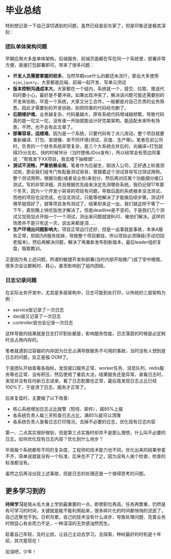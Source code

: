 # 毕业总结 

特别想记录一下自己深切遇到的问题，虽然已经是前东家了，但是印象还是极其深刻：
### 团队单体架构问题
早期应用大多是单体架构，后端服务、前端页面都在写在同一个系统里，部署非常方便，直接打包部署即可，带来了很多问题：

- **开发人员需要掌握的较多**。当然早期vue什么的都还未流行，那会大多使用`ajax`,`jquery`，大家都是后端、前端一起开发、写单元测试
- **版本控制沟通成本大**。大家都在一个组内，系统就一个，提交、拉取、推送代码时要小心，最好是不要冲突。如果出现冲突了，解决该问题可能还需要别的开发来协助，毕竟一个系统，大家又分工合作，一般都是对自己负责的业务熟悉。因此才需要别的开发协助，别把同事的代码给勿删了。
- **后期维护难**。业务越复杂，代码量越大，原有系统代码增减越频繁，导致代码真的是一坨又一坨，没有谁一开始就能设计好完美架构，能适配未来所有场景。不然，也不会有此文章了。
- **部署容易，运维难**。因为是一个系统，只要代码有丁点儿改动，整个项目就要重新编译、打包、发镜像、发不同环境(测试、灰度、生产等)。笔者在前公司时，负责的一个财务系统非常复杂，是三个大系统合并后的，光编译+打包就得25分左右，快的时候18分（当时使用JDos发布），所以经常会有旁边同事说：”帮我发下XX项目，我去楼下抽根烟“......
- **测试不流畅，严重依赖全局**。笔者作为应届生，刚进入公司，正好遇上轮值测试岗，那会我们组专门有配备测试哥哥，曾跟着这个测试哥哥写过测试用例。整个测试用例，根据功能(或者说业务)来划分，然后再对应某个功能细分接口测试，写的非常详细，并且根据优先级来决定先测哪些系统。我仍记得17年那个冬天，因为一个开发小哥哥的项目有问题，导致后面的系统根本没法测试，而他的项目也没完成，也没法测试，只能等他解决了才能做后续步骤。测试环境早就搭好了，就等项目发布测试了，结果却来这一出，我们就这样干等了一下午，直到晚上快吃饭他才解决了。但是deadline是不变的，于是我们几个测试又加班加点开始一个一个测试，测出来问题就提BUG，催他们解决。这样的场景并不是只有这一次，说出来都是泪......
- **生产环境出问题影响大**。项目正常运行还好，但是一出事就是事故，本来A服务正常，却因为B服务挂掉，导致整个项目都挂，所以项目必须降级(手动切回老版本)，然后再解决问题，解决了再重新发布到新版本，最后leader组织复盘，吸取教训。

正是因为有上述问题，所谓的敏捷开发和部署(当时内部开始推广)成了空中楼阁，很多次会议都耗时、耗心，甚至影响到了组内团结。

### 日志记录问题
在实际业务开发中，尤其是多层架构中，日志可能到处打印，以传统的三层架构为例：
- service层记录了一次日志
- dao层又记录了一次日志
- controller层也会记录一次日志

这样导致的结果就是日志打印到处都是，影响服务性能，日志落盘的时候是必定耗时且占用内存的。

笔者就遇到过容器的内存因为日志占满导致服务不可用的事故，当时没有人想到是日志的问题，反正是报 OOM了。

于是团队开始查看各指标，发现接口服务正常、worker任务、消息队列、redis服务等也正常，没有积压，然后使用了重启大法，结果服务还是异常，查看日志时，发现并没有任何新日志进来，看了日志配置也正常，最后竟发现日志占比已经100%了，于是清了日志，服务才正常了。

后来复盘时，主要做了以下改善:
- 核心系统增加日志占比报警（短信、邮件），超85%上报
- 各系统负责人每三天检查日志占比，满85%就可以清理
- 各系统负责人查看日志打印情况，去掉不必要的日志，优化现有日志内容
  
第一、二点其实很好做到，但是第三点实施时却并不是那么理想，什么叫不必要的日志，如何优化现有日志内容？优化到什么地步？

毕竟每个系统都有不同的复杂度，工程师的技术能力也不同，优化出来的结果参差不齐，简单说就是没有一个标准，后来也不了了之，因为没有人挨个检查，检查的标准都没有。

虽然之后再没出现上述事故，但是日志的处理还是一个值得思考的问题。

## 更多学习到的

**持续学习**是我从毛大身上学到最重要的一点，即使职位再高，任务再繁重，仍然是有可学习的时间，关键就是能不能利用起来，很多碎片化的时间都悄悄的流逝了，自己还察觉不到。日积月累，自己的技术没有什么进步，导致处理问题、完善业务时明显心有余而力不足，一种深深的无奈感油然而生。

趁着自己年轻，及时止损，让自己主动去学习，去探索，种树最好的时机是十年前，其次是现在！

加油吧，少年！